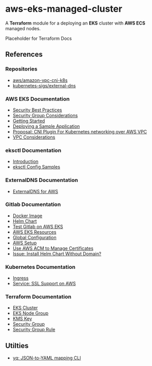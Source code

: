 # aws-eks-managed-cluster

A **Terraform** module for a deploying an **EKS** cluster with **AWS ECS** managed nodes.

<!-- BEGIN_TF_DOCS -->
  Placeholder for Terraform Docs
<!-- END_TF_DOCS -->

## References
### Repositories
- [aws/amazon-vpc-cni-k8s](https://github.com/aws/amazon-vpc-cni-k8s)
- [kubernetes-sigs/external-dns](https://github.com/kubernetes-sigs/external-dns)
### AWS EKS Documentation
- [Security Best Practices](https://aws.github.io/aws-eks-best-practices/security/docs/)
- [Security Group Considerations](https://docs.aws.amazon.com/eks/latest/userguide/sec-group-reqs.html)
- [Getting Started](https://docs.aws.amazon.com/eks/latest/userguide/getting-started.html)
- [Deploying a Sample Application](https://docs.aws.amazon.com/eks/latest/userguide/sample-deployment.html)
- [Proposal: CNI Plugin For Kubernetes networking over AWS VPC](https://github.com/aws/amazon-vpc-cni-k8s)
- [VPC Considerations](https://docs.aws.amazon.com/eks/latest/userguide/network_reqs.html)
### eksctl Documentation
- [Introduction](https://eksctl.io/introduction/)
- [eksctl Config Samples](https://github.com/weaveworks/eksctl/tree/main/examples)
### ExternalDNS Documentation
- [ExternalDNS for AWS](https://github.com/kubernetes-sigs/external-dns/blob/master/docs/tutorials/aws.md)
### Gitlab Documentation
- [Docker Image](https://docs.gitlab.com/ee/install/docker.html)
- [Helm Chart](https://docs.gitlab.com/charts/)
- [Test Gitlab on AWS EKS](https://docs.gitlab.com/charts/quickstart/)
- [AWS EKS Resources](https://docs.gitlab.com/charts/installation/cloud/eks.html)
- [Global Configuration](https://docs.gitlab.com/charts/charts/globals.html)
- [AWS Setup](https://docs.gitlab.com/charts/installation/cloud/eks.html)
- [Use AWS ACM to Manage Certificates](https://docs.gitlab.com/charts/installation/tls.html#use-aws-acm-to-manage-certificates)
- [Issue: Install Helm Chart Without Domain?](https://gitlab.com/gitlab-org/charts/gitlab/-/issues/3182)
### Kubernetes Documentation
- [Ingress](https://kubernetes.io/docs/concepts/services-networking/ingress/)
- [Service: SSL Support on AWS](https://kubernetes.io/docs/concepts/services-networking/service/#ssl-support-on-aws)
### Terraform Documentation
- [EKS Cluster](https://registry.terraform.io/providers/hashicorp/aws/latest/docs/resources/eks_cluster)
- [EKS Node Group](https://registry.terraform.io/providers/hashicorp/aws/latest/docs/resources/eks_node_group)
- [KMS Key](https://registry.terraform.io/providers/hashicorp/aws/latest/docs/resources/kms_key)
- [Security Group](https://registry.terraform.io/providers/hashicorp/aws/latest/docs/resources/security_group)
- [Security Group Rule](https://registry.terraform.io/providers/hashicorp/aws/latest/docs/resources/security_group_rule)

## Utilties
- [yq: JSON-to-YAML mapping CLI](https://mikefarah.gitbook.io/yq/)